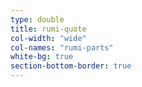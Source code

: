 ```yaml
---
type: double
title: rumi-quote
col-width: "wide"
col-names: "rumi-parts"
white-bg: true
section-bottom-border: true
---
```

